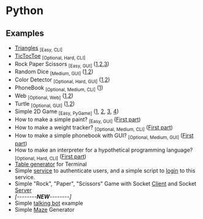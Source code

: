 # Python
## Examples

- [Triangles](/exercises/01/easy-01-triangle.py) <sub>[Easy, CLI]</sub>
- [TicTocToe](/exercises/01/hard-01-xo-game.py) <sub>[Optional, Hard, CLI]</sub>
- Rock Paper Scissors <sub>[Easy, GUI]</sub> ([1](/exercises/02/gui/easy-01-rock-paper.py),[2](/exercises/02/gui/easy-02-rock-paper.py),[3](/exercises/02/gui/easy-03-rock-paper.py))
- Random Dice <sub>[Medium, GUI]</sub> ([1](/exercises/02/gui/medium-01-random-number.py),[2](/exercises/02/gui/medium-02-random-number.py))
- Color Detector <sub>[Optional, Hard, GUI]</sub> ([1](/exercises/02/gui/hard-01-color-detector.py),[2](/exercises/02/gui/hard-02-color-detector.py))
- PhoneBook <sub>[Optional, Medium, CLI]</sub> ([1](/exercises/02/console/optional-01-phone-book.py))
- Web <sub>[Optional, Web]</sub> ([1](/exercises/02/web/optional-01-flask.py),[2](/exercises/02/web/optional-02-flask.py))
- Turtle <sub>[Optional, GUI]</sub> ([1](/exercises/02/turtle/optional-01-turtle.py),[2](/exercises/02/turtle/optional-02-turtle.py))
- Simple 2D Game <sub>[Easy, PyGame]</sub> ([1](/lessons/python/examples/simple-2d-game-part1.py), [2](/lessons/python/examples/simple-2d-game-part2.py), [3](/lessons/python/examples/simple-2d-game-part3.py), [4](/lessons/python/examples/simple-2d-game-part4.py))
- How to make a simple paint? <sub>[Easy, GUI]</sub> ([First part](/lessons/python/examples/paint-part1.py))
- How to make a weight tracker? <sub>[Optional, Medium, CLI]</sub> ([First part](/lessons/python/examples/weight-tracker-part1.py))
- How to make a simple phonebook with GUI? <sub>[Optional, Medium, GUI]</sub> ([First part](/lessons/python/examples/phonebook-gui-part1.py))
- How to make an interpreter for a hypothetical programming language? <sub>[Optional, Hard, CLI]</sub> ([First part](/lessons/python/examples/interpreter-part1.py))
- [Table generator](/lessons/python/examples/simple-table-generator.py) for Terminal
- Simple [service](/lessons/python/examples/simple-bad-practice-authenticator.py) to authenticate users, and a simple script to [login](/lessons/python/examples/simple-bad-practice-login-script.py) to this service.
- Simple "Rock", "Paper", "Scissors" Game with Socket [Client](/lessons/python/examples/simple-socket-client.py) and Socket [Server](/lessons/python/examples/simple-socket-server.py)
- _[--------**NEW**--------]_
- Simple [talking bot](/lessons/python/examples/simple-talking-bot.py) example
- Simple [Maze](/lessons/python/examples/simple-cli-maze-generator.py) Generator
